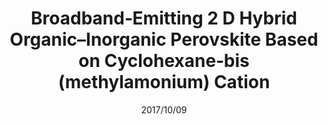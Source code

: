 ---
title: "Broadband‐Emitting 2 D Hybrid Organic–Inorganic Perovskite Based on Cyclohexane‐bis (methylamonium) Cation"
collection: publications
#permalink: /publication/Alkali_additives
#excerpt: 'This paper is about the number 1. The number 2 is left for future work.'
date: 2017/10/09
venue: 'ChemSusChem'
paperurl: 'https://chemistry-europe.onlinelibrary.wiley.com/doi/abs/10.1002/cssc.201701227'
authors: 'Ishita Neogi, Annalisa Bruno, Damodaran Bahulayan, Teck Wee Goh, Biplab Ghosh, Rakesh Ganguly, Daniele Cortecchia, Tze Chien Sum, Cesare Soci, Nripan Mathews, Subodh Gautam Mhaisalkar'
---